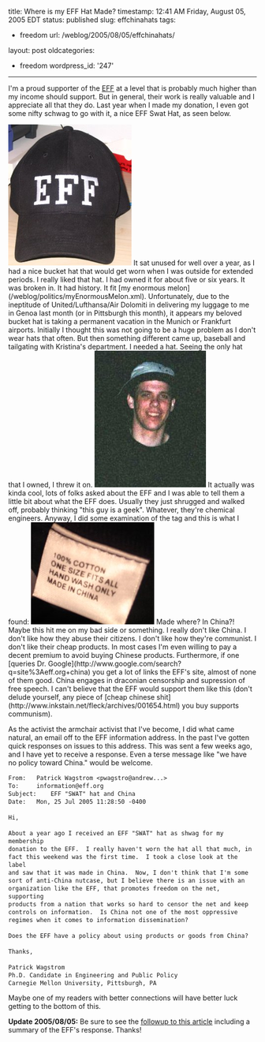 title: Where is my EFF Hat Made?
timestamp: 12:41 AM Friday, August 05, 2005 EDT
status: published
slug: effchinahats
tags:
- freedom
url: /weblog/2005/08/05/effchinahats/

layout: post
oldcategories:
- freedom
wordpress_id: '247'

---

I'm a proud supporter of the [EFF](http://www.eff.org/) at a level that is probably much higher than my income should support.  But in general, their work is really valuable and I  appreciate all that they do.  Last year when I made my donation, I even got some nifty schwag to go with it, a nice EFF Swat Hat, as seen below.

<img src="/weblog/media/2005/08/effHat.jpg">
It sat unused for well over a year, as I had a nice bucket hat that would get worn when I was outside for extended periods.  I really liked that hat.  I had owned it for about five or six years.  It was broken in.  It had history.  It fit [my enormous melon](/weblog/politics/myEnormousMelon.xml).  Unfortunately, due to the ineptitude of United/Lufthansa/Air Dolomiti in delivering my luggage to me in Genoa last month (or in Pittsburgh this month), it appears my beloved bucket hat is taking a permanent vacation in the Munich or Frankfurt airports.  Initially I thought this was not going to be a huge problem as I don't wear hats that often.  But then something different came up, baseball and tailgating with Kristina's department.  I needed a hat.  Seeing the only hat that I owned, I threw it on.

<img src="/weblog/media/2005/08/meInBucketHat.jpg">
It actually was kinda cool, lots of folks asked about the EFF and I was able to tell them a little bit about what the EFF does.  Usually they just shrugged and walked off, probably thinking "this guy is a geek".  Whatever, they're chemical engineers.   Anyway, I did some examination of the tag and this is what I found:

<img src="/weblog/media/2005/08/effHatTag.jpg">
Made where?  In China?!  Maybe this hit me on my bad side or something.  I really don't like China.  I don't like how they abuse their citizens.  I don't like how they're communist.  I don't like their cheap products.  In most cases I'm even willing to pay a decent premium to avoid buying Chinese products. Furthermore, if one [queries Dr. Google](http://www.google.com/search?q=site%3Aeff.org+china) you get a lot of links the EFF's site, almost of none of them good.  China engages in draconian censorship and supression of free speech.  I can't believe that the EFF would support them like this (don't delude yourself, any piece of [cheap chinese shit](http://www.inkstain.net/fleck/archives/001654.html) you buy supports communism).

As the activist the armchair activist that I've become, I did what came natural, an email off to the EFF information address.  In the past I've gotten quick responses on issues to this address.  This was sent a few weeks ago, and I have yet to receive a response.  Even a terse message like  "we have no policy toward China." would be welcome.

    
    From: 	Patrick Wagstrom <pwagstro@andrew...>
    To: 	information@eff.org
    Subject: 	EFF "SWAT" hat and China
    Date: 	Mon, 25 Jul 2005 11:28:50 -0400
    
    Hi,
    
    About a year ago I received an EFF "SWAT" hat as shwag for my membership
    donation to the EFF.  I really haven't worn the hat all that much, in
    fact this weekend was the first time.  I took a close look at the label
    and saw that it was made in China.  Now, I don't think that I'm some
    sort of anti-China nutcase, but I believe there is an issue with an
    organization like the EFF, that promotes freedom on the net, supporting
    products from a nation that works so hard to censor the net and keep
    controls on information.  Is China not one of the most oppressive
    regimes when it comes to information dissemination?
    
    Does the EFF have a policy about using products or goods from China?
    
    Thanks,
    
    Patrick Wagstrom
    Ph.D. Candidate in Engineering and Public Policy
    Carnegie Mellon University, Pittsburgh, PA


Maybe one of my readers with better connections will have better luck getting to the bottom of this.

**Update 2005/08/05:** Be sure to see the [followup to this article](/weblog/2005/08/effChinaHatsFollowup) including a summary of the EFF's response.  Thanks!
